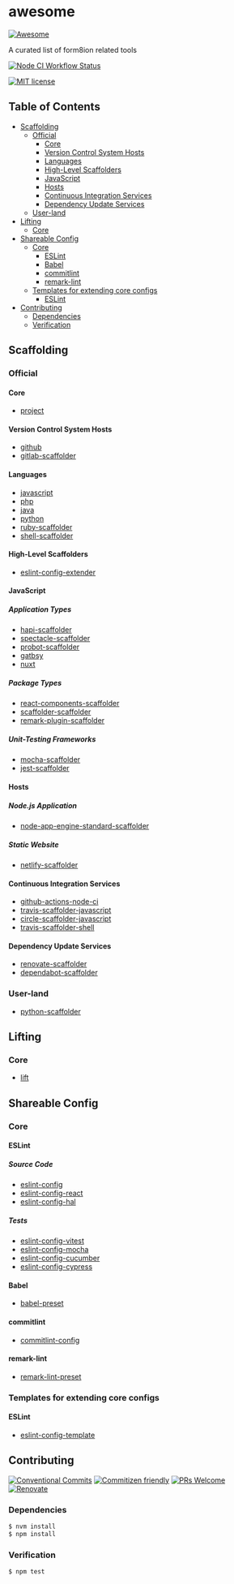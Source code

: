 # awesome

[![Awesome](https://awesome.re/badge.svg)](https://awesome.re)

A curated list of form8ion related tools

<!--status-badges start -->

[![Node CI Workflow Status][github-actions-ci-badge]][github-actions-ci-link]

<!--status-badges end -->

<!--consumer-badges start -->

[![MIT license][license-badge]][license-link]

<!--consumer-badges end -->

## Table of Contents

* [Scaffolding](#scaffolding)
  * [Official](#official)
    * [Core](#core)
    * [Version Control System Hosts](#version-control-system-hosts)
    * [Languages](#languages)
    * [High-Level Scaffolders](#high-level-scaffolders)
    * [JavaScript](#javascript)
    * [Hosts](#hosts)
    * [Continuous Integration Services](#continuous-integration-services)
    * [Dependency Update Services](#dependency-update-services)
  * [User-land](#user-land)
* [Lifting](#lifting)
  * [Core](#core-1)
* [Shareable Config](#shareable-config)
  * [Core](#core-2)
    * [ESLint](#eslint)
    * [Babel](#babel)
    * [commitlint](#commitlint)
    * [remark-lint](#remark-lint)
  * [Templates for extending core configs](#templates-for-extending-core-configs)
    * [ESLint](#eslint-1)
* [Contributing](#contributing)
  * [Dependencies](#dependencies)
  * [Verification](#verification)

## Scaffolding

### Official

#### Core

* [project](https://github.com/form8ion/project)

#### Version Control System Hosts

* [github](https://github.com/form8ion/github)
* [gitlab-scaffolder](https://github.com/travi/gitlab-scaffolder)

#### Languages

* [javascript](https://github.com/form8ion/javascript)
* [php](https://github.com/form8ion/php)
* [java](https://github.com/form8ion/java)
* [python](https://github.com/form8ion/python)
* [ruby-scaffolder](https://github.com/form8ion/ruby-scaffolder)
* [shell-scaffolder](https://github.com/travi/shell-scaffolder)

#### High-Level Scaffolders

* [eslint-config-extender](https://github.com/form8ion/eslint-config-extender)

#### JavaScript

##### Application Types

* [hapi-scaffolder](https://github.com/form8ion/hapi-scaffolder)
* [spectacle-scaffolder](https://github.com/travi/spectacle-scaffolder)
* [probot-scaffolder](https://github.com/form8ion/probot-scaffolder)
* [gatbsy](https://github.com/form8ion/gatsby)
* [nuxt](https://github.com/form8ion/nuxt)

##### Package Types

* [react-components-scaffolder](https://github.com/form8ion/react-components-scaffolder)
* [scaffolder-scaffolder](https://github.com/form8ion/scaffolder-scaffolder)
* [remark-plugin-scaffolder](https://github.com/form8ion/remark-plugin-scaffolder)

##### Unit-Testing Frameworks

* [mocha-scaffolder](https://github.com/form8ion/mocha-scaffolder)
* [jest-scaffolder](https://github.com/form8ion/jest-scaffolder)

#### Hosts

##### Node.js Application

* [node-app-engine-standard-scaffolder](https://github.com/travi/node-app-engine-standard-scaffolder)

##### Static Website

* [netlify-scaffolder](https://github.com/travi/netlify-scaffolder)

#### Continuous Integration Services

* [github-actions-node-ci](https://github.com/form8ion/github-actions-node-ci)
* [travis-scaffolder-javascript](https://github.com/travi/travis-scaffolder-javascript)
* [circle-scaffolder-javascript](https://github.com/travi/circle-scaffolder-javascript)
* [travis-scaffolder-shell](https://github.com/travi/travis-scaffolder-shell)

#### Dependency Update Services

* [renovate-scaffolder](https://github.com/form8ion/renovate-scaffolder)
* [dependabot-scaffolder](https://github.com/form8ion/dependabot-scaffolder)

### User-land

* [python-scaffolder](https://github.com/GainCompliance/python-scaffolder)

## Lifting

### Core

* [lift](https://github.com/form8ion/lift)

## Shareable Config

### Core

#### ESLint

##### Source Code

* [eslint-config](https://github.com/form8ion/eslint-config)
* [eslint-config-react](https://github.com/form8ion/eslint-config-react)
* [eslint-config-hal](https://github.com/form8ion/eslint-config-hal)

##### Tests

* [eslint-config-vitest](https://github.com/form8ion/eslint-config-vitest)
* [eslint-config-mocha](https://github.com/form8ion/eslint-config-mocha)
* [eslint-config-cucumber](https://github.com/form8ion/eslint-config-cucumber)
* [eslint-config-cypress](https://github.com/form8ion/eslint-config-cypress)

#### Babel

* [babel-preset](https://github.com/form8ion/babel-preset)

#### commitlint

* [commitlint-config](https://github.com/form8ion/commitlint-config)

#### remark-lint

* [remark-lint-preset](https://github.com/form8ion/remark-lint-preset)

### Templates for extending core configs

#### ESLint

* [eslint-config-template](https://github.com/form8ion/eslint-config-template)

## Contributing

<!--contribution-badges start -->

[![Conventional Commits][commit-convention-badge]][commit-convention-link]
[![Commitizen friendly][commitizen-badge]][commitizen-link]
[![PRs Welcome][PRs-badge]][PRs-link]
[![Renovate][renovate-badge]][renovate-link]

<!--contribution-badges end -->

### Dependencies

```sh
$ nvm install
$ npm install
```

### Verification

```sh
$ npm test
```

[license-link]: LICENSE

[license-badge]: https://img.shields.io/github/license/form8ion/awesome.svg?logo=opensourceinitiative

[commit-convention-link]: https://conventionalcommits.org

[commit-convention-badge]: https://img.shields.io/badge/Conventional%20Commits-1.0.0-yellow.svg

[commitizen-link]: http://commitizen.github.io/cz-cli/

[commitizen-badge]: https://img.shields.io/badge/commitizen-friendly-brightgreen.svg

[PRs-link]: http://makeapullrequest.com

[PRs-badge]: https://img.shields.io/badge/PRs-welcome-brightgreen.svg

[renovate-link]: https://renovatebot.com

[renovate-badge]: https://img.shields.io/badge/renovate-enabled-brightgreen.svg?logo=renovatebot

[github-actions-ci-link]: https://github.com/form8ion/awesome/actions?query=workflow%3A%22Node.js+CI%22+branch%3Amaster

[github-actions-ci-badge]: https://github.com/form8ion/awesome/workflows/Node.js%20CI/badge.svg

